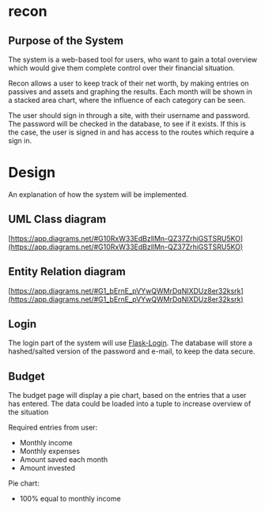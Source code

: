 # recon

## Purpose of the System

The system is a web-based tool for users, who want to gain a total overview which would give them complete control over their financial situation. 

Recon allows a user to keep track of their net worth, by making entries on passives and assets and graphing the results. Each month will be shown in a stacked area chart, where the influence of each category can be seen.

The user should sign in through a site, with their username and password. The password will be checked in the database, to see if it exists. If this is the case, the user is signed in and has access to the routes which require a sign in.

# Design

An explanation of how the system will be implemented.

## UML Class diagram

[https://app.diagrams.net/#G10RxW33EdBzllMn-QZ37ZrhiGSTSRU5KO](https://app.diagrams.net/#G10RxW33EdBzllMn-QZ37ZrhiGSTSRU5KO)

## Entity Relation diagram

[https://app.diagrams.net/#G1_bErnE_pVYwQWMrDqNIXDUz8er32ksrk](https://app.diagrams.net/#G1_bErnE_pVYwQWMrDqNIXDUz8er32ksrk)

## Login

The login part of the system will use [Flask-Login](https://flask-login.readthedocs.io/en/latest/#your-user-class).  The database will store a hashed/salted version of the password and e-mail, to keep the data secure.

## Budget

The budget page will display a pie chart, based on the entries that a user has entered. The data could be loaded into a tuple to increase overview of the situation

Required entries from user:

- Monthly income
- Monthly expenses
- Amount saved each month
- Amount invested

Pie chart:

- 100% equal to monthly income
